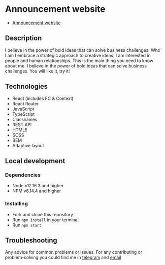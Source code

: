 # Announcement website

- [Announcement website](https://romankushyk.github.io/tt-announcement-website/)

## Description

I believe in the power of bold ideas that can solve business challenges.
Who I am
I embrace a strategic approach to creative ideas. I am interested in people and human relationships. This is the main thing you need to know about me. I believe in the power of bold ideas that can solve business challenges.
You will like it, try it!

## Technologies
* React (includes FC & Context)
* React Router
* JavaScript
* TypeScript
* Classnames
* REST API
* HTML5
* SCSS
* BEM
* Adaptive layout

## Local development

### Dependencies
* Node v12.16.3 and higher
* NPM v6.14.4 and higher

### Installing
* Fork and clone this repository
* Run `npm install` in your terminal
* Run `npm start`

## Troubleshooting

Any advice for common problems or issues.
For any contributing or problem-solving you could find me in [telegram](https://t.me/romankushyk) and [email](mailto:romankushyk0@gmail.com)
